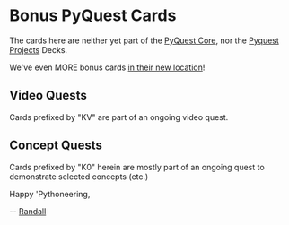 # Bonus PyQuest Cards

The cards here are neither yet part of the [PyQuest Core](https://github.com/Python3-Training/PyQuest/tree/main/CardGame/QuestCore), nor the [Pyquest Projects](https://github.com/Python3-Training/PyQuest/tree/main/CardGame/QuestProjects) Decks. 

We've even MORE bonus cards [in their new location](https://github.com/Python3-Training/PyQuest/tree/main/CardGame/QuestBonus)!


## Video Quests
Cards prefixed by "KV" are part of an ongoing video quest.

## Concept Quests
Cards prefixed by "K0" herein are mostly part of an ongoing quest to demonstrate selected concepts (etc.)


Happy 'Pythoneering,

-- [Randall](http://www.soft9000.com)

